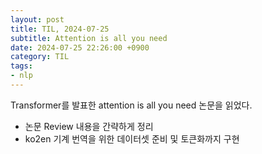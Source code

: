 ```yaml
---
layout: post
title: TIL, 2024-07-25
subtitle: Attention is all you need
date: 2024-07-25 22:26:00 +0900
category: TIL
tags:
- nlp
---
```

Transformer를 발표한 attention is all you need 논문을 읽었다.
- 논문 Review 내용을 간략하게 정리
- ko2en 기계 번역을 위한 데이터셋 준비 및 토큰화까지 구현
